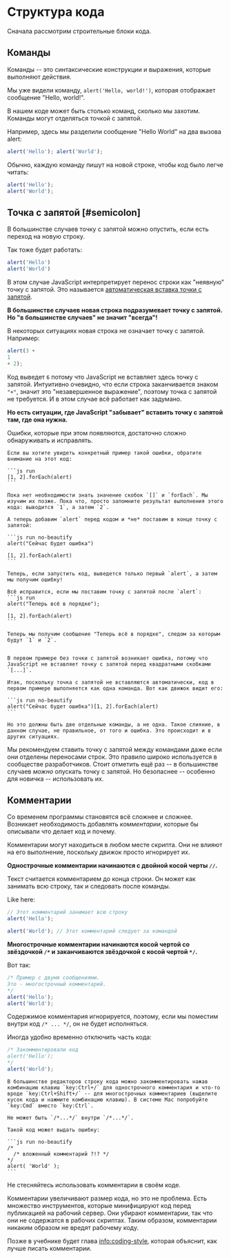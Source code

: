 # Структура кода

Сначала рассмотрим строительные блоки кода.

## Команды

Команды -- это синтаксические конструкции и выражения, которые выполняют действия.

Мы уже видели команду, `alert('Hello, world!')`, которая отображает сообщение "Hello, world!".

В нашем коде может быть столько команд, сколько мы захотим. Команды могут отделяться точкой с запятой.

Например, здесь мы разделили сообщение "Hello World" на два вызова alert:

```js run no-beautify
alert('Hello'); alert('World');
```

Обычно, каждую команду пишут на новой строке, чтобы код было легче читать:

```js run no-beautify
alert('Hello');
alert('World');
```

## Точка с запятой [#semicolon]

В большинстве случаев точку с запятой можно опустить, если есть переход на новую строку.

Так тоже будет работать:

```js run no-beautify
alert('Hello')
alert('World')
```

В этом случае JavaScript интерпретирует перенос строки как "неявную" точку с запятой. Это называется [автоматическая вставка точки с запятой](https://tc39.github.io/ecma262/#sec-automatic-semicolon-insertion).

**В большинстве случаев новая строка подразумевает точку с запятой. Но "в большинстве случаев" не значит "всегда"!**

В некоторых ситуациях новая строка не означает точку с запятой. Например:

```js run no-beautify
alert(3 +
1
+ 2);
```

Код выведет `6` потому что JavaScript не вставляет здесь точку с запятой. Интуитивно очевидно, что если строка заканчивается знаком `"+"`, значит это "незавершенное выражение", поэтому точка с запятой не требуется. И в этом случае всё работает как задумано.

**Но есть ситуации, где JavaScript "забывает" вставить точку с запятой там, где она нужна.**

Ошибки, которые при этом появляются, достаточно сложно обнаруживать и исправлять.

````smart header="Пример ошибки"
Если вы хотите увидеть конкретный пример такой ошибки, обратите внимание на этот код:

```js run
[1, 2].forEach(alert)
```

Пока нет необходимости знать значение скобок `[]` и `forEach`. Мы изучим их позже. Пока что, просто запомните результат выполнения этого кода: выводится `1`, а затем `2`.

А теперь добавим `alert` перед кодом и *не* поставим в конце точку с запятой:

```js run no-beautify
alert("Сейчас будет ошибка")

[1, 2].forEach(alert)
```

Теперь, если запустить код, выведется только первый `alert`, а затем мы получим ошибку!

Всё исправится, если мы поставим точку с запятой после `alert`:
```js run
alert("Теперь всё в порядке");

[1, 2].forEach(alert)  
```

Теперь мы получим сообщение "Теперь всё в порядке", следом за которым будут `1` и `2`.


В первом примере без точки с запятой возникает ошибка, потому что JavaScript не вставляет точку с запятой перед квадратными скобками `[...]`.

Итак, поскольку точка с запятой не вставляются автоматически, код в первом примере выполняется как одна команда. Вот как движок видит его:

```js run no-beautify
alert("Сейчас будет ошибка")[1, 2].forEach(alert)
```

Но это должны быть две отдельные команды, а не одна. Такое слияние, в данном случае, не правильное, от того и ошибка. Это происходит и в других ситуациях.
````

Мы рекомендуем ставить точку с запятой между командами даже если они отделены переносами строк. Это правило широко используется в сообществе разработчиков. Стоит отметить ещё раз -- в большинстве случаев *можно* опускать точку с запятой. Но безопаснее -- особенно для новичка -- использовать их.

## Комментарии

Со временем программы становятся всё сложнее и сложнее. Возникает необходимость добавлять *комментарии*, которые бы описывали что делает код и почему.

Комментарии могут находиться в любом месте скрипта. Они не влияют на его выполнение, поскольку движок просто игнорирует их.

**Однострочные комментарии начинаются с двойной косой черты `//`.**

Текст считается комментарием до конца строки. Он может как занимать всю строку, так и следовать после команды.

Like here:
```js run
// Этот комментарий занимает всю строку
alert('Hello');

alert('World'); // Этот комментарий следует за командой
```

**Многострочные комментарии начинаются косой чертой со звёздочкой <code>/&#42;</code> и заканчиваются звёздочкой с косой чертой <code>&#42;/</code>.**

Вот так:

```js run
/* Пример с двумя сообщениями.
Это - многострочный комментарий.
*/
alert('Hello');
alert('World');
```

Содержимое комментария игнорируется, поэтому, если мы поместим внутри код <code>/&#42; ... &#42;/</code>, он не будет исполняться.

Иногда удобно временно отключить часть кода:

```js run
/* Закомментировали код
alert('Hello');
*/
alert('World');
```

```smart header="Используйте горячие клавиши!"
В большинстве редакторов строку кода можно закомментировать нажав комбинацию клавиш `key:Ctrl+/` для однострочного комментария и что-то вроде `key:Ctrl+Shift+/` -- для многострочных комментариев (выделите кусок кода и нажмите комбинацию клавиш). В системе Mac попробуйте `key:Cmd` вместо `key:Ctrl`.
```

````warn header="Вложенные комментарии не поддерживаются!"
Не может быть `/*...*/` внутри `/*...*/`.

Такой код может выдать ошибку:

```js run no-beautify
/*
  /* вложенный комментарий ?!? */
*/
alert( 'World' );
```
````

Не стесняйтесь использовать комментарии в своём коде.

Комментарии увеличивают размер кода, но это не проблема. Есть множество инструментов, которые минифицируют код перед публикацией на рабочий сервер. Они убирают комментарии, так что они не содержатся в рабочих скриптах. Таким образом, комментарии никаким образом не вредят рабочему коду.

Позже в учебнике будет глава <info:coding-style>, которая объяснит, как лучше писать комментарии.
